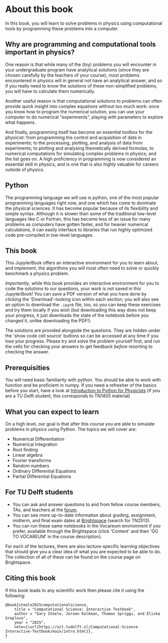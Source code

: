 # About this book
In this book, you will learn to solve problems in physics using computational tools by programming these problems into a computer.

## Why are programming and computational tools important in physics?
One reason is that while many of the (toy) problems you will encounter in your undergraduate program have analytical solutions (since they are chosen carefully by the teachers of your course), most problems encountered in physics will in general not have an analytical answer, and so if you really need to know the solutions of these non-simplified problems, you will have to calculate them numerically.

Another useful reason is that computational solutions to problems can often provide quick insight into complex equations without too much work: once you know how to program the numerical solution, you can use your computer to do numerical "experiments", playing with parameters to explore what happens.

And finally, programming itself has become an essential toolbox for the physicist: from programming the control and acquisition of data in experiments; to the processing, plotting, and analysis of data from experiments; to plotting and analysing theoretically derived formulas, to numerical computations for simulating complex problems in physics; and the list goes on. A high proficiency in programming is now considered an essential skill in physics, and is one that is also highly valuable for careers outside of physics.

## Python
The programming language we will use is python, one of the most popular programming languages right now, and one which has come to dominate the physical sciences. It has become popular because of its flexibility and simple syntax. Although it is slower than some of the traditional low-level languages like C or Fortran, this has become less of an issue for many problems as computers have gotten faster, and for heavier numerical calculations, it can easily interface to libraries that run highly optimized code pre-compiled in low-level languages.

## This book
This JupyterBook offers an interactive environment for you to learn about, and implement, the algorithms you will most often need to solve or quickly benchmark a physics problem.

*Importantly*, while this book provides an interactive environment for you to code the solutions to our questions, your work is not saved in this JupyterBook! You can save a PDF version of what you have done by clicking the 'Download'-looking icon within each section; you will also see an option to download the `.ipynb` file, too, so you can keep these exercises and try them locally if you wish (but downloading this way does not keep your progress, it just downloads the state of the notebook before you changed it, unlike downloading the PDF!).

The solutions are provided alongside the questions. They are hidden under the 'show code cell source' buttons so can be accessed at any time if you lose your progress. Please try and solve the problem yourself first, and run the cells for checking your answers to get feedback *before* resorting to checking the answer. 

## Prerequisities
You will need basic familiarity with python. You should be able to work with function and be proficient in numpy.
If you need a refresher of the basics before you start, have a look at [Introduction to Python for Physicists](https://gitlab.tudelft.nl/python-for-applied-physics/practicum-lecture-notes) (if you are a TU Delft student, this corresponds to TN1405 material)

## What you can expect to learn
On a high level, our goal is that after this course you are able to simulate problems in physics using Python. The topics we will cover are:

* Numerical Differentiation
* Numerical Integration
* Root finding
* Linear algebra
* Fourier transforms 
* Random numbers
* Ordinary Differential Equations 
* Partial Differential Equations 

## For TU Delft students

* You can ask and answer questions to and from fellow course members, TAs, and teachers at the [forum](https://tn2513-forum.quantumtinkerer.tudelft.nl/).
* You can see more up-to-date information about grading, assignment, midterm, and final exam dates at [Brightspace](https://brightspace.tudelft.nl/) (search for TN2513).
* You can run these same notebooks in the Vocareum environment if you prefer, available through the Brightspace (click 'Content' and then 'GO TO VOCAREUM' in the course description).

For each of the lectures, there are also lecture-specific learning objectives that should give you a clear idea of what you are expected to be able to do. The collection of all of these can be found on the course page on Brightspace.

## Citing this book
If this book leads to any scientific work then please cite it using the following:
```
@book{steele2025computationalscience,
    title = "Computational Science: Interactive Textbook",
    author = "Gary Steele, Jeroen Kalkman, Thomas Spriggs, and Eliska Greplova",
    year = "2025",
    note={\url{https://oit.tudelft.nl/Computational-Science-Interactive-Textbook/main/intro.html}}, 
}
```
